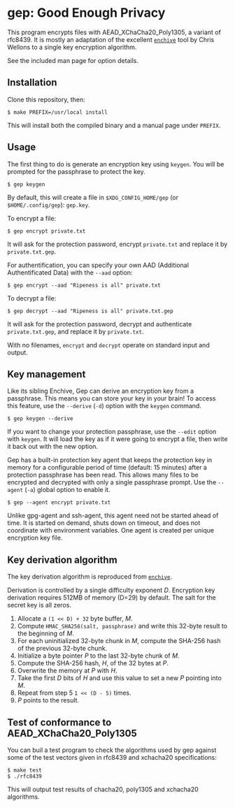 # gep: Good Enough Privacy

This program encrypts files with AEAD_XChaCha20_Poly1305, a variant
of rfc8439.
It is mostly an adaptation of the excellent
[`enchive`](http://nullprogram.com/enchive/) tool by Chris Wellons
to a single key encryption algorithm.

See the included man page for option details.

## Installation

Clone this repository, then:

    $ make PREFIX=/usr/local install

This will install both the compiled binary and a manual page under `PREFIX`.

## Usage

The first thing to do is generate an encryption key using `keygen`.
You will be prompted for the passphrase to protect the key.

    $ gep keygen

By default, this will create a file in `$XDG_CONFIG_HOME/gep`
(or `$HOME/.config/gep`): `gep.key`.

To encrypt a file:

    $ gep encrypt private.txt

It will ask for the protection password, encrypt `private.txt`
and replace it by `private.txt.gep`.

For authentification, you can specify your own AAD (Additional
Authentificated Data) with the `--aad` option:

    $ gep encrypt --aad "Ripeness is all" private.txt

To decrypt a file:

    $ gep decrypt --aad "Ripeness is all" private.txt.gep

It will ask for the protection password, decrypt and authenticate
`private.txt.gep`, and replace it by `private.txt`.

With no filenames, `encrypt` and `decrypt` operate on standard input
and output.

## Key management

Like its sibling Enchive, Gep can derive an encryption key from a passphrase.
This means you can store your key in your brain! To access this feature, use
the `--derive` (`-d`) option with the `keygen` command.

    $ gep keygen --derive

If you want to change your protection passphrase, use the `--edit`
option with `keygen`. It will load the key as if it were going
to encrypt a file, then write it back out with the new option.

Gep has a built-in protection key agent that keeps the protection key in
memory for a configurable period of time (default: 15 minutes) after a
protection passphrase has been read. This allows many files to be
encrypted and decrypted with only a single passphrase prompt. Use the
`--agent` (`-a`) global option to enable it.

    $ gep --agent encrypt private.txt

Unlike gpg-agent and ssh-agent, this agent need not be started ahead
of time. It is started on demand, shuts down on timeout, and does not
coordinate with environment variables. One agent is created per unique
encryption key file.

## Key derivation algorithm

The key derivation algorithm is reproduced from
[`enchive`](http://nullprogram.com/enchive/).

Derivation is controlled by a single difficulty exponent *D*. Encryption
key derivation requires 512MB of memory (D=29) by default. The salt for
the secret key is all zeros.

1. Allocate a `(1 << D) + 32` byte buffer, *M*.
2. Compute `HMAC_SHA256(salt, passphrase)` and write this 32-byte
   result to the beginning of *M*.
3. For each uninitialized 32-byte chunk in *M*, compute the SHA-256
   hash of the previous 32-byte chunk.
4. Initialize a byte pointer *P* to the last 32-byte chunk of *M*.
5. Compute the SHA-256 hash, *H*, of the 32 bytes at *P*.
6. Overwrite the memory at *P* with *H*.
7. Take the first *D* bits of *H* and use this value to set a new
    *P* pointing into *M*.
8. Repeat from step 5 `1 << (D - 5)` times.
9. *P* points to the result.

## Test of conformance to AEAD_XChaCha20_Poly1305

You can buil a test program to check the algorithms used by gep against
some of the test vectors given in rfc8439 and xchacha20 specifications:

    $ make test
    $ ./rfc8439

This will output test results of chacha20, poly1305 and xchacha20
algorithms.


